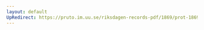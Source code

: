 ```yaml
---
layout: default
UpRedirect: https://pruto.im.uu.se/riksdagen-records-pdf/1869/prot-1869--fk--210/prot-1869--fk--210_001.pdf
---
```

